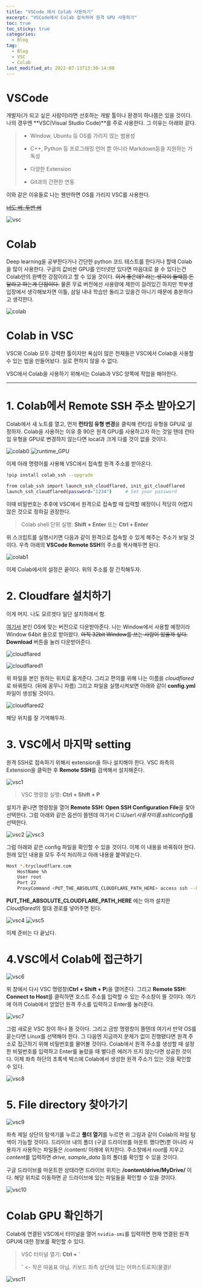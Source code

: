 ```yaml
---
title: "VSCode 에서 Colab 사용하기"
excerpt: "VSCode에서 Colab 접속하여 원격 GPU 사용하기"
toc: true
toc_sticky: true
categories:
  - Blog
tag:
  - Blog
  - VSC
  - Colab
last_modified_at: 2022-07-13T13:30-14:00
---
```


# VSCode
개발자(가 되고 싶은 사람이)라면 선호하는 개발 툴이나 환경이 하나쯤은 있을 것이다. 나의 경우엔 **VSC(Visual Studio Code)**를 주로 사용한다. 그 이유는 아래와 같다.

> - Window, Ubuntu 등 OS를 가리지 않는 범용성
>
> - C++, Python 등 프로그래밍 언어 뿐 아니라 Markdown등을 지원하는 가독성
>
> - 다양한 Extension
>
> - Git과의 간편한 연동

이와 같은 이유들로 나는 웬만하면 OS를 가리지 VSC를 사용한다.

~~[너도 써. 두번 써](https://code.visualstudio.com/)~~

![vsc](/assets/images/colab-vsc/vsc.PNG)

# Colab
Deep learning을 공부한다거나 간단한 python 코드 테스트를 한다거나 할때 Colab을 많이 사용한다. 구글의 값비싼 GPU를 인터넷만 있다면 마음대로 쓸 수 있다는건 Colab만의 완벽한 강점이라고 할 수 있을 것이다. ~~이거 좋은데? 라는 생각이 들때쯤 돈 달라고 하는게 단점이다.~~ 물론 무료 버전에선 사용량에 제한이 걸려있긴 하지만 학부생 입장에서 생각해보자면 이틀, 삼일 내내 학습만 돌리고 있을건 아니기 때문에 충분하다고 생각한다.

![colab](/assets/images/colab-vsc/colab.JPG)

# Colab in VSC
VSC와 Colab 모두 강력한 툴이지만 욕심이 많은 천재들은 VSC에서 Colab을 사용할 수 있는 법을 만들어놨다. 실로 편하지 않을 수 없다.

VSC에서 Colab을 사용하기 위해서는 Colab과 VSC 양쪽에 작업을 해야한다.

---

# 1. Colab에서 Remote SSH 주소 받아오기
Colab에서 새 노트를 열고, 먼저 **런타임 유형 변경**을 클릭해 런타임 유형을 GPU로 설정하자. Colab을 사용하는 이유 중 90은 원격 GPU를 사용하고자 하는 것일 텐데 런타임 유형을 GPU로 변경하지 않는다면 local과 크게 다를 것이 없을 것이다.

![colab0](/assets/images/colab-vsc/colab0.png)
![runtime_GPU](/assets/images/colab-vsc/runtime_GPU.JPG)

이제 아래 명령어를 사용해 VSC에서 접속할 원격 주소를 받아온다.

```bash
!pip install colab_ssh --upgrade 

from colab_ssh import launch_ssh_cloudflared, init_git_cloudflared
launch_ssh_cloudflared(password="1234")     # Set your password
```

이때 비밀번호는 추후에 VSC에서 원격으로 접속할 때 입력할 예정이니 적당히 어렵지 않은 것으로 정하길 권장한다.

> Colab shell 단위 실행: **Shift + Enter** 또는 **Ctrl + Enter**

위 스크립트를 실행시키면 다음과 같이 원격으로 접속할 수 있게 해주는 주소가 보일 것이다. 우측 아래의 **VSCode Remote SSH**의 주소를 복사해두면 된다.

![colab1](/assets/images/colab-vsc/colab1.JPG)

이제 Colab에서의 설정은 끝이다. 위의 주소를 잘 간직해두자.

# 2. Cloudfare 설치하기
이게 머지. 나도 모르겟다 일단 설치하래서 함.

[여기서](https://developers.cloudflare.com/cloudflare-one/connections/connect-apps/install-and-setup/installation/) 본인 OS에 맞는 버전으로 다운받아준다. 나는 Window에서 사용할 예정이라 Window 64bit 용으로 받아왔다. ~~아직 32bit Window를 쓰는 사람이 있을까 싶다.~~ **Download** 버튼을 눌러 다운받아준다.

![cloudflared](/assets/images/colab-vsc/cloudflared.JPG)

![cloudflared1](/assets/images/colab-vsc/cloudflared1.png)

위 파일을 본인 원하는 위치로 옮겨준다. 그리고 편의를 위해 나는 이름을 *cloudflared*로 바꿔줬다. (뒤에 꽁무니 자름) 그리고 파일을 실행시켜보면 아래와 같이 **config.yml** 파일이 생성될 것이다.

![cloudflared2](/assets/images/colab-vsc/cloudflared2.png)

해당 위치를 잘 기억해두자.

# 3. VSC에서 마지막 setting
원격 SSH로 접속하기 위해서 extension을 하나 설치해야 한다. VSC 좌측의 Extension을 클릭한 후 **Remote SSH**를 검색해서 설치해준다.

![vsc1](/assets/images/colab-vsc/vsc1.png)

> VSC 명령창 실행: **Ctrl + Shift + P**

설치가 끝나면 명령창을 열어 **Remote SSH: Open SSH Configuration File**을 찾아 선택한다. 그럼 아래와 같은 옵션이 뜰텐데 여기서 *C:\User\사용자이름\.ssh\config*를 선택한다.

![vsc2](/assets/images/colab-vsc/vsc2.png)
![vsc3](/assets/images/colab-vsc/vsc3.png)

그럼 아래와 같은 config 파일을 확인할 수 있을 것이다. 이제 이 내용을 바꿔줘야 한다. 원래 있던 내용을 모두 주석 처리하고 아래 내용을 붙여넣는다.

```bash
Host *.trycloudflare.com
    HostName %h
    User root
    Port 22
    ProxyCommand <PUT_THE_ABSOLUTE_CLOUDFLARE_PATH_HERE> access ssh --hostname %h
```

**PUT_THE_ABSOLUTE_CLOUDFLARE_PATH_HERE** 에는 아까 설치한 *Cloudflared*의 절대 경로를 넣어주면 된다.

![vsc4](/assets/images/colab-vsc/vsc4.PNG)
![vsc5](/assets/images/colab-vsc/vsc5.PNG)

이제 준비는 다 끝났다.

# 4.VSC에서 Colab에 접근하기
![vsc6](/assets/images/colab-vsc/vsc6.png)

위 창에서 다시 VSC 명령창(**Ctrl + Shift + P**)을 열어준다. 그리고 **Remote SSH: Connect to Host**를 클릭하면 호스트 주소를 입력할 수 있는 주소창이 뜰 것이다. 여기에 아까 Colab에서 얻었던 원격 주소를 입력하고 Enter를 눌러준다.

![vsc7](/assets/images/colab-vsc/vsc7.png)

그럼 새로운 VSC 창이 하나 뜰 것이다. 그리고 금방 명령창이 뜰텐데 여기서 만약 OS를 묻는다면 Linux를 선택해야 한다. 그 다음엔 지금까지 문제가 없이 진행됐다면 원격 주소로 접근하기 위해 비밀번호를 물어볼 것이다. Colab에서 원격 주소를 생성할 때 설정한 비밀번호를 입력하고 Enter를 눌렀을 때 별다른 에러가 뜨지 않는다면 성공한 것이다. 이제 좌측 하단의 초록색 박스에 Colab에서 생성한 원격 주소가 있는 것을 확인할 수 있다.

![vsc8](/assets/images/colab-vsc/vsc8.png)

# 5. File directory 찾아가기

![vsc9](/assets/images/colab-vsc/vsc9.png)

좌측 제일 상단의 탐색기를 누르고 **폴더 열기**를 누르면 위 그림과 같이 Colab의 파일 탐색이 가능할 것이다. 드라이브 내의 폴더 (구글 드라이브를 마운트 했다면)뿐 아니라 사용자가 사용하는 파일들은 /content/ 아래에 위치한다. 주소창에서 *root*를 지우고 *content*를 입력하면 *drive, sample_data* 등의 폴더를 확인할 수 있을 것이다.

구글 드라이브를 마운트한 상태라면 드라이브 위치는 **/content/drive/MyDrive/** 이다. 해당 위치로 이동하면 곧 드라이브에 있는 파일들을 확인할 수 있을 것이다.

![vsc10](/assets/images/colab-vsc/vsc10.png)

# Colab GPU 확인하기
Colab에 연결된 VSC에서 터미널을 열어 ```nvidia-smi```를 입력하면 현재 연결된 원격 GPU에 대한 정보를 확인할 수 있다.

> VSC 터미널 열기: **Ctrl + `**
>
> **`** <- 작은 따옴표 아님. 키보드 좌측 상단에 있는 어퍼스트로피(물결)!

![vsc11](/assets/images/colab-vsc/vsc11.PNG)


